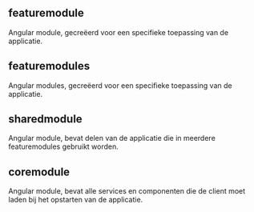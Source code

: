## featuremodule
Angular module, gecreëerd voor een specifieke toepassing van de applicatie.
## featuremodules
Angular modules, gecreëerd voor een specifieke toepassing van de applicatie.
## sharedmodule
Angular module, bevat delen van de applicatie die in meerdere featuremodules gebruikt worden.
## coremodule
Angular module, bevat alle services en componenten die de client moet laden bij het opstarten van de applicatie.
